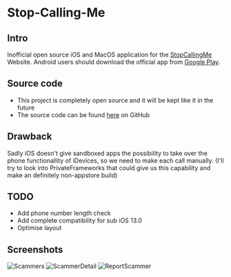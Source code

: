 # Stop-Calling-Me
## Intro
Inofficial open source iOS and MacOS application for the [StopCallingMe](https://stopcallingme.ca/) Website.
Android users should download the official app from [Google Play](https://play.google.com/store/apps/details?id=com.auxilium.stopcallingme&pcampaignid=pcampaignidMKT-Other-global-all-co-prtnr-py-PartBadge-Mar2515-1).
## Source code
- This project is completely open source and it will be kept like it in the future
- The source code can be found [here](https://github.com/basti564/Stop-Calling-Me) on GitHub
## Drawback
Sadly iOS doesn't give sandboxed apps the possibility to take over the phone functionallity of iDevices, so we need to make each call manually. (I'll try to look into PrivateFrameworks that could give us this capability and make an definitely non-appstore build)
## TODO
- Add phone number length check
- Add complete compatibility for sub iOS 13.0
- Optimise layout
## Screenshots
![Scammers](https://user-images.githubusercontent.com/34898868/71456736-2dcc4f80-279b-11ea-8a12-32c5ed069622.png)
![ScammerDetail](https://user-images.githubusercontent.com/34898868/71456735-2dcc4f80-279b-11ea-9c64-3534259f40e1.png)
![ReportScammer](https://user-images.githubusercontent.com/34898868/71456734-2d33b900-279b-11ea-86e6-f56d695b6f69.png)
